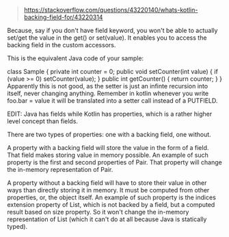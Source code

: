 
> https://stackoverflow.com/questions/43220140/whats-kotlin-backing-field-for/43220314

Because, say if you don't have field keyword, you won't be able to actually set/get the value in the  get() or set(value). It enables you to access the backing field in the custom accessors.

This is the equivalent Java code of your sample:

class Sample {
    private int counter = 0;
    public void setCounter(int value) {
        if (value >= 0) setCounter(value);
    }
    public int getCounter() {
        return counter;
    }
}
Apparently this is not good, as the setter is just an infinte recursion into itself, never changing anything. Remember in kotlin whenever you write foo.bar = value it will be translated into a setter call instead of a PUTFIELD.

EDIT: Java has fields while Kotlin has properties, which is a rather higher level concept than fields.

There are two types of properties: one with a backing field, one without.

A property with a backing field will store the value in the form of a field. That field makes storing value in memory possible. An example of such property is the first and second properties of Pair. That property will change the in-memory representation of Pair.

A property without a backing field will have to store their value in other ways than directly storing it in memory. It must be computed from other properties, or, the object itself. An example of such property is the indices extension property of List, which is not backed by a field, but a computed result based on size property. So it won't change the in-memory representation of List (which it can't do at all because Java is statically typed).


